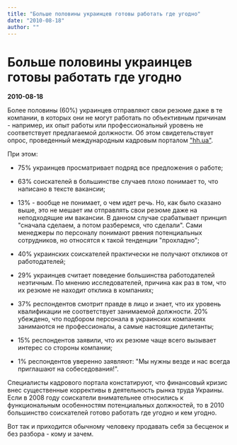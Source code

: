 ```yaml
---
title: "Больше половины украинцев готовы работать где угодно"
date: "2010-08-18"
author: ""
---
```


# Больше половины украинцев готовы работать где угодно

**2010-08-18** 

Более половины (60%) украинцев отправляют свои резюме даже в те компании, в которых они не могут работать по объективным причинам - например, их опыт работы или профессиональный уровень не соответствует предлагаемой должности. Об этом свидетельствует опрос, проведенный международным кадровым порталом ["hh.ua"](http://hh.ua/).

При этом:

- 75% украинцев просматривает подряд все предложения о работе;

- 63% соискателей в большинстве случаев плохо понимает то, что написано в тексте вакансии; 

- 13% - вообще не понимает, о чем идет речь. Но, как было сказано выше, это не мешает им отправлять свои резюме даже на неподходящие им вакансии. В данном случае срабатывает принцип "сначала сделаем, а потом разберемся, что сделали". Сами менеджеры по персоналу понимают рвения потенциальных сотрудников, но относятся к такой тенденции "прохладно";

- 40% украинских соискателей практически не получают откликов от работодателей;

- 29% украинцев считает поведение большинства работодателей неэтичным. По мнению исследователей, причина как раз в том, что их резюме не находит отклика в компаниях;

- 37% респондентов смотрит правде в лицо и знает, что их уровень квалификации не соответствует занимаемой должности. 20% убеждено, что подбором персонала в украинских компаниях занимаются не профессионалы, а самые настоящие дилетанты;

- 15% респондентов заявили, что их резюме чаще всего вызывает интерес со стороны компании; 

- 1% респондентов уверенно заявляют: "Мы нужны везде и нас всегда приглашают на собеседования!".

Специалисты кадрового портала констатируют, что финансовый кризис внес существенные коррективы в деятельность рынка труда Украины. Если в 2008 году соискатели внимательнее относились к функциональным особенностям потенциальных должностей, то в 2010 большинство соискателей готово работать где угодно и кем угодно.

Вот так и приходится обычному человеку продавать себя за бесценок и без разбора - кому и зачем.